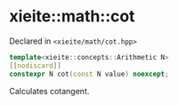 # xieite::math::cot
Declared in `<xieite/math/cot.hpp>`
```cpp
template<xieite::concepts::Arithmetic N>
[[nodiscard]]
constexpr N cot(const N value) noexcept;
```
Calculates cotangent.
